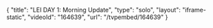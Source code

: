 {
    "title": "LEI DAY 1: Morning Update",
    "type": "solo",
    "layout": "iframe-static",
    "videoId": "164639",
    "url": "\/tvpembed\/164639"
}